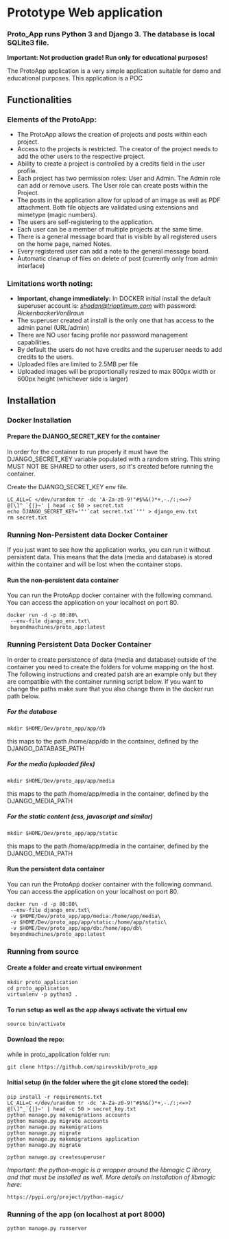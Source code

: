 # Prototype Web application
### Proto_App runs Python 3 and Django 3. The database is local SQLite3 file.

**Important: Not production grade! Run only for educational purposes!**

The ProtoApp application is a very simple application suitable for demo and educational purposes.
This application is a POC

## Functionalities

### Elements of the ProtoApp:

- The ProtoApp allows the creation of projects and posts within each project.
- Access to the projects is restricted. The creator of the project needs to add the other users to the respective project.
- Ability to create a project is controlled by a credits field in the user profile.
- Each project has two permission roles: User and Admin. The Admin role can add or remove users. The User role can create posts within the Project.
- The posts in the application allow for upload of an image as well as PDF attachment. Both file objects are validated using extensions and mimetype (magic numbers).
- The users are self-registering to the application.
- Each user can be a member of multiple projects at the same time.
- There is a general message board that is visible by all registered users on the home page, named Notes.
- Every registered user can add a note to the general message board.
- Automatic cleanup of files on delete of post (currently only from admin interface)

### Limitations worth noting:

- **Important, change immediately:** In DOCKER initial install the default superuser account is: *shodan@trioptimum.com* with password: *RickenbackerVonBraun*
- The superuser created at install is the only one that has access to the admin panel (URL/admin)
- There are NO user facing profile nor password management capabilities.
- By default the users do not have credits and the superuser needs to add credits to the users.
- Uploaded files are limited to 2.5MB per file
- Uploaded images will be proportionally resized to max 800px width or 600px height (whichever side is larger)

## Installation

### Docker Installation

#### Prepare the DJANGO_SECRET_KEY for the container

In order for the container to run properly it must have the DJANGO_SECRET_KEY variable populated with a random string. This string MUST NOT BE SHARED to other users, so it's created before running the container.

Create the DJANGO_SECRET_KEY env file.

    LC_ALL=C </dev/urandom tr -dc 'A-Za-z0-9!"#$%&()*+,-./:;<=>?@[\]^_`{|}~' | head -c 50 > secret.txt
    echo DJANGO_SECRET_KEY='"'`cat secret.txt`'"' > django_env.txt
    rm secret.txt

### Running Non-Persistent data Docker Container

If you just want to see how the application works, you can run it without persistent data. This means that the data (media and database) is stored within the container and will be lost when the container stops.

#### Run the non-persistent data container
You can run the ProtoApp docker container with the following command. You can access the application on your localhost on port 80.

    docker run -d -p 80:80\
     --env-file django_env.txt\
     beyondmachines/proto_app:latest

### Running Persistent Data Docker Container

In order to create persistence of data (media and database) outside of the container you need to create the folders for volume mapping on the host.
The following instructions and created patsh are an example only but they are compatible with the container running script below. If you want to change the paths make sure that you also change them in the docker run path below.

##### For the database

    mkdir $HOME/Dev/proto_app/app/db
this maps to the path /home/app/db in the container, defined by the DJANGO_DATABASE_PATH

##### For the media (uploaded files)

    mkdir $HOME/Dev/proto_app/app/media
this maps to the path /home/app/media in the container, defined by the DJANGO_MEDIA_PATH

##### For the static content (css, javascript and similar)

    mkdir $HOME/Dev/proto_app/app/static
this maps to the path /home/app/media in the container, defined by the DJANGO_MEDIA_PATH

#### Run the persistent data container
You can run the ProtoApp docker container with the following command. You can access the application on your localhost on port 80.

    docker run -d -p 80:80\
     --env-file django_env.txt\
     -v $HOME/Dev/proto_app/app/media:/home/app/media\
     -v $HOME/Dev/proto_app/app/static:/home/app/static\
     -v $HOME/Dev/proto_app/app/db:/home/app/db\
     beyondmachines/proto_app:latest

### Running from source

#### Create a folder and create virtual environment

    mkdir proto_application
    cd proto_application
    virtualenv -p python3 .

#### To run setup as well as the app always activate the virtual env
    source bin/activate

#### Download the repo:
while in proto_application folder run:

    git clone https://github.com/spirovskib/proto_app

#### Initial setup (in the folder where the git clone stored the code):
    pip install -r requirements.txt
    LC_ALL=C </dev/urandom tr -dc 'A-Za-z0-9!"#$%&()*+,-./:;<=>?@[\]^_`{|}~' | head -c 50 > secret_key.txt
    python manage.py makemigrations accounts
    python manage.py migrate accounts
    python manage.py makemigrations
    python manage.py migrate
    python manage.py makemigrations application
    python manage.py migrate

    python manage.py createsuperuser

*Important: the python-magic is a wrapper around the libmagic C library, and that must be installed as well. More details on installation of libmagic here:*

    https://pypi.org/project/python-magic/

### Running of the app (on localhost at port 8000)
    python manage.py runserver